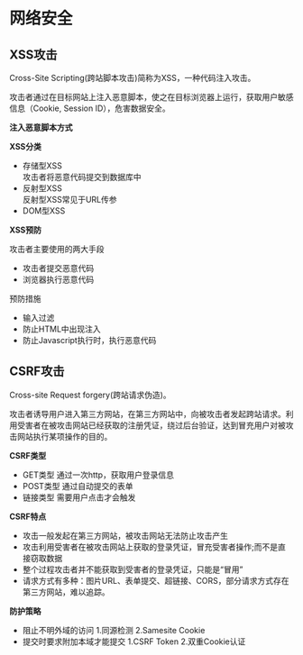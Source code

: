 # 网络安全

## XSS攻击
Cross-Site Scripting(跨站脚本攻击)简称为XSS，一种代码注入攻击。

攻击者通过在目标网站上注入恶意脚本，使之在目标浏览器上运行，获取用户敏感信息（Cookie, Session ID），危害数据安全。


**注入恶意脚本方式**

**XSS分类**
- 存储型XSS    
  攻击者将恶意代码提交到数据库中
- 反射型XSS    
  反射型XSS常见于URL传参    
- DOM型XSS
  

**XSS预防**

攻击者主要使用的两大手段
- 攻击者提交恶意代码
- 浏览器执行恶意代码

预防措施
- 输入过滤
- 防止HTML中出现注入
- 防止Javascript执行时，执行恶意代码

## CSRF攻击
Cross-site Request forgery(跨站请求伪造)。

攻击者诱导用户进入第三方网站，在第三方网站中，向被攻击者发起跨站请求。利用受害者在被攻击网站已经获取的注册凭证，绕过后台验证，达到冒充用户对被攻击网站执行某项操作的目的。

**CSRF类型**
- GET类型
  通过一次http，获取用户登录信息
- POST类型
  通过自动提交的表单
- 链接类型
  需要用户点击才会触发

**CSRF特点**
- 攻击一般发起在第三方网站，被攻击网站无法防止攻击产生
- 攻击利用受害者在被攻击网站上获取的登录凭证，冒充受害者操作;而不是直接窃取数据
- 整个过程攻击者并不能获取到受害者的登录凭证，只能是“冒用”
- 请求方式有多种：图片URL、表单提交、超链接、CORS，部分请求方式存在第三方网站，难以追踪。

**防护策略**
- 阻止不明外域的访问
  1.同源检测
  2.Samesite Cookie
- 提交时要求附加本域才能提交
  1.CSRF Token
  2.双重Cookie认证
  
